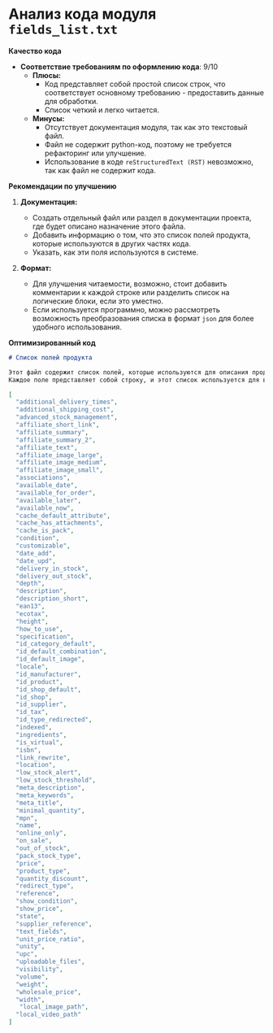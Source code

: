 # Анализ кода модуля `fields_list.txt`

**Качество кода**

- **Соответствие требованиям по оформлению кода**: 9/10
  - **Плюсы:**
    - Код представляет собой простой список строк, что соответствует основному требованию - предоставить данные для обработки.
    - Список четкий и легко читается.
  - **Минусы:**
    - Отсутствует документация модуля, так как это текстовый файл.
    - Файл не содержит python-код, поэтому не требуется рефакторинг или улучшение.
    - Использование в коде `reStructuredText (RST)` невозможно, так как файл не содержит кода.

**Рекомендации по улучшению**

1. **Документация:**
   - Создать отдельный файл или раздел в документации проекта, где будет описано назначение этого файла.
   - Добавить информацию о том, что это список полей продукта, которые используются в других частях кода.
   - Указать, как эти поля используются в системе.

2. **Формат:**
   - Для улучшения читаемости, возможно, стоит добавить комментарии к каждой строке или разделить список на логические блоки, если это уместно.
   - Если используется программно, можно рассмотреть возможность преобразования списка в формат `json` для более удобного использования.

**Оптимизированный код**

```markdown
# Список полей продукта

Этот файл содержит список полей, которые используются для описания продуктов в системе.
Каждое поле представляет собой строку, и этот список используется для валидации и обработки данных продуктов.

```

```json
[
  "additional_delivery_times",
  "additional_shipping_cost",
  "advanced_stock_management",
  "affiliate_short_link",
  "affiliate_summary",
  "affiliate_summary_2",
  "affiliate_text",
  "affiliate_image_large",
  "affiliate_image_medium",
  "affiliate_image_small",
  "associations",
  "available_date",
  "available_for_order",
  "available_later",
  "available_now",
  "cache_default_attribute",
  "cache_has_attachments",
  "cache_is_pack",
  "condition",
  "customizable",
  "date_add",
  "date_upd",
  "delivery_in_stock",
  "delivery_out_stock",
  "depth",
  "description",
  "description_short",
  "ean13",
  "ecotax",
  "height",
  "how_to_use",
  "specification",
  "id_category_default",
  "id_default_combination",
  "id_default_image",
  "locale",
  "id_manufacturer",
  "id_product",
  "id_shop_default",
  "id_shop",
  "id_supplier",
  "id_tax",
  "id_type_redirected",
  "indexed",
  "ingredients",
  "is_virtual",
  "isbn",
  "link_rewrite",
  "location",
  "low_stock_alert",
  "low_stock_threshold",
  "meta_description",
  "meta_keywords",
  "meta_title",
  "minimal_quantity",
  "mpn",
  "name",
  "online_only",
  "on_sale",
  "out_of_stock",
  "pack_stock_type",
  "price",
  "product_type",
  "quantity_discount",
  "redirect_type",
  "reference",
  "show_condition",
  "show_price",
  "state",
  "supplier_reference",
  "text_fields",
  "unit_price_ratio",
  "unity",
  "upc",
  "uploadable_files",
  "visibility",
  "volume",
  "weight",
  "wholesale_price",
  "width",
   "local_image_path",
  "local_video_path"
]
```